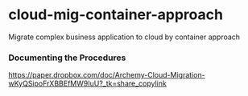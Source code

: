 # cloud-mig-container-approach
Migrate complex business application to cloud by container approach

### Documenting the Procedures
https://paper.dropbox.com/doc/Archemy-Cloud-Migration-wKyQSipoFrXBBEfMW9IuU?_tk=share_copylink

